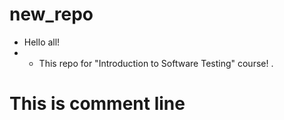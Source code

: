 # new_repo
* Hello all!
* * This repo for "Introduction to Software Testing" course!
.
# This is comment line
